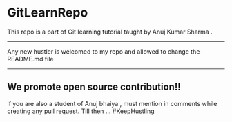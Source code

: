 # GitLearnRepo
This repo is a part of Git learning tutorial taught by Anuj Kumar Sharma .
*******************************************************************************
Any new hustler is welcomed to my repo and allowed to change the README.md file
*******************************************************************************

## We promote open source contribution!!
if you are also a student of Anuj bhaiya , must mention in comments while creating any pull request.
Till then ... #KeepHustling

